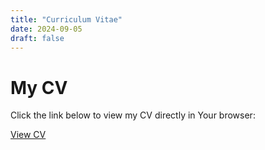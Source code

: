 ```yaml
---
title: "Curriculum Vitae"
date: 2024-09-05
draft: false
---
```

 
# My CV
  
Click the link below to view my CV directly in Your browser:

[View CV](https://kerembuekrue.github.io/cv/cv.pdf)

 